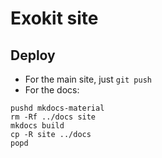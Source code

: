 # Exokit site

## Deploy

- For the main site, just `git push`
- For the docs:
```
pushd mkdocs-material
rm -Rf ../docs site
mkdocs build
cp -R site ../docs
popd
```
